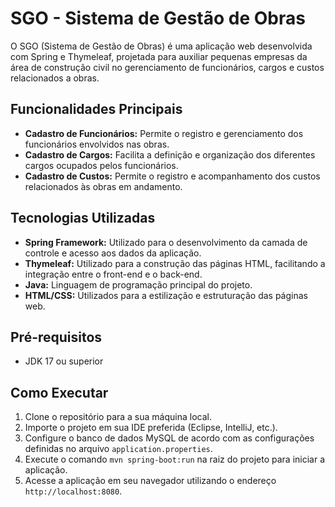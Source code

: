 # SGO - Sistema de Gestão de Obras

O SGO (Sistema de Gestão de Obras) é uma aplicação web desenvolvida com Spring e Thymeleaf, projetada para auxiliar pequenas empresas da área de construção civil no gerenciamento de funcionários, cargos e custos relacionados a obras.

## Funcionalidades Principais

- **Cadastro de Funcionários:** Permite o registro e gerenciamento dos funcionários envolvidos nas obras.
- **Cadastro de Cargos:** Facilita a definição e organização dos diferentes cargos ocupados pelos funcionários.
- **Cadastro de Custos:** Permite o registro e acompanhamento dos custos relacionados às obras em andamento.

## Tecnologias Utilizadas

- **Spring Framework:** Utilizado para o desenvolvimento da camada de controle e acesso aos dados da aplicação.
- **Thymeleaf:** Utilizado para a construção das páginas HTML, facilitando a integração entre o front-end e o back-end.
- **Java:** Linguagem de programação principal do projeto.
- **HTML/CSS:** Utilizados para a estilização e estruturação das páginas web.

## Pré-requisitos

- JDK 17 ou superior

## Como Executar

1. Clone o repositório para a sua máquina local.
2. Importe o projeto em sua IDE preferida (Eclipse, IntelliJ, etc.).
3. Configure o banco de dados MySQL de acordo com as configurações definidas no arquivo `application.properties`.
4. Execute o comando `mvn spring-boot:run` na raiz do projeto para iniciar a aplicação.
5. Acesse a aplicação em seu navegador utilizando o endereço `http://localhost:8080`.
